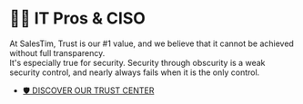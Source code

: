 # 🦸‍♀️ IT Pros & CISO
<Classification label="public" />

At SalesTim, Trust is our #1 value, and we believe that it cannot be achieved without full transparency.  
It's especially true for security. Security through obscurity is a weak security control, and nearly always fails when it is the only control.  
* [🛡 DISCOVER OUR TRUST CENTER](/platform)
